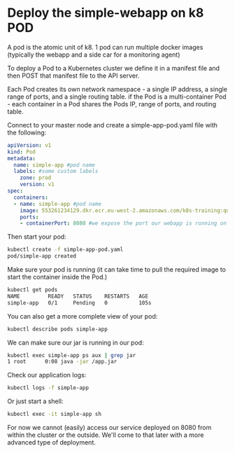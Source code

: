 # Deploy the simple-webapp on k8 POD

A pod is the atomic unit of k8. 1 pod can run multiple docker images (typically the webapp and a side car for a monitoring agent)

To deploy a Pod to a Kubernetes cluster we define it in a manifest file and then POST that manifest file to the API server. 

Each Pod creates its own network namespace - a single IP address, a single range of ports, and a single routing table. if the Pod is a multi-container Pod - each container in a Pod shares the Pods IP, range of ports, and routing table.

Connect to your master node and create a simple-app-pod.yaml file with the following:

```yaml
apiVersion: v1
kind: Pod
metadata:
  name: simple-app #pod name
  labels: #some custom labels
    zone: prod 
    version: v1 
spec:
  containers:
  - name: simple-app #pod name
    image: 553261234129.dkr.ecr.eu-west-2.amazonaws.com/k8s-training:quentin
    ports:
    - containerPort: 8080 #we expose the port our webapp is running on
```

Then start your pod:
```bash
kubectl create -f simple-app-pod.yaml
pod/simple-app created
```

Make sure your pod is running (it can take time to pull the required image to start the container inside the Pod.)
```bash
kubectl get pods
NAME         READY   STATUS    RESTARTS   AGE
simple-app   0/1     Pending   0          105s

```
You can also get a more complete view of your pod:
```bash
kubectl describe pods simple-app
```

We can make sure our jar is running in our pod:

```bash
kubectl exec simple-app ps aux | grep jar
1 root      0:08 java -jar /app.jar
```
Check our application logs:

```bash
kubectl logs -f simple-app
```

Or just start a shell:

```bash
kubectl exec -it simple-app sh
```
For now we cannot (easily) access our service deployed on 8080 from within the cluster or the outside. We'll come to that later with a more advanced type of deployment.
